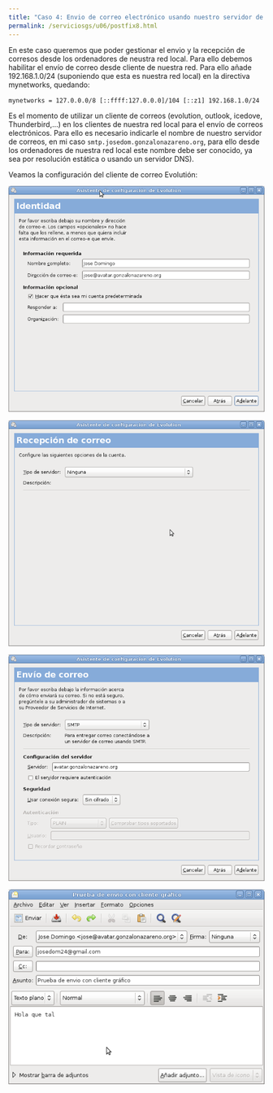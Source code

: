 ```yaml
---
title: "Caso 4: Envio de correo electrónico usando nuestro servidor de correos"
permalink: /serviciosgs/u06/postfix8.html
---
```


En este caso queremos que poder gestionar el envio y la recepción de corresos desde los ordenadores de neustra red local. Para ello debemos habilitar el envío de correo desde cliente de nuestra red. Para ello añade 192.168.1.0/24 (suponiendo que esta es nuestra red local) en la directiva mynetworks, quedando:

	mynetworks = 127.0.0.0/8 [::ffff:127.0.0.0]/104 [::z1] 192.168.1.0/24


Es el momento de utilizar un cliente de correos (evolution, outlook, icedove, Thunderbird,...) en los clientes de nuestra red local para el envío de correos electrónicos. Para ello es necesario indicarle el nombre de nuestro servidor de correos, en mi caso ``smtp.josedom.gonzalonazareno.org``, para ello desde los ordenadores de nuestra red local este nombre debe ser conocido, ya sea por resolución estática o usando un servidor DNS).

Veamos la configuración del cliente de correo Evolutión:

![postfix8](img/evo1.png)

![postfix8](img/evo2.png)

![postfix8](img/evo3.png)

![postfix8](img/evo4.png)

